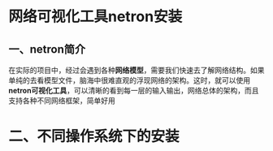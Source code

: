 # 网络可视化工具netron安装

## 一、netron简介

​	在实际的项目中，经过会遇到各种**网络模型**，需要我们快速去了解网络结构。如果单纯的去看模型文件，脑海中很难直观的浮现网络的架构。
​	这时，就可以使用**netron可视化工具**，可以清晰的看到每一层的输入输出，网络总体的架构，而且支持各种不同网络框架，简单好用

# 二、不同操作系统下的安装

[^参考]: https://blog.csdn.net/nan355655600/article/details/106245563?utm_source=qq&utm_medium=social&utm_oi=1101574880591503360

